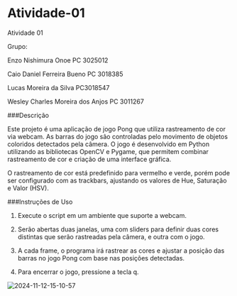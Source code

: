 # Atividade-01
Atividade 01

Grupo:

Enzo Nishimura Onoe PC 3025012         

Caio Daniel Ferreira Bueno PC 3018385

Lucas Moreira da Silva PC3018547

Wesley Charles Moreira dos Anjos PC 3011267


###Descrição

Este projeto é uma aplicação de jogo Pong que utiliza rastreamento de cor via webcam. As barras do jogo são controladas pelo movimento de objetos coloridos detectados pela câmera. O jogo é desenvolvido em Python utilizando as bibliotecas OpenCV e Pygame, que permitem combinar rastreamento de cor e criação de uma interface gráfica.

O rastreamento de cor está predefinido para vermelho e verde, porém pode ser configurado com as trackbars, ajustando os valores de Hue, Saturação e Valor (HSV).

###Instruções de Uso

1. Execute o script em um ambiente que suporte a webcam.

2. Serão abertas duas janelas, uma com sliders para definir duas cores distintas que serão rastreadas pela câmera, e outra com o jogo.

3. A cada frame, o programa irá rastrear as cores e ajustar a posição das barras no jogo Pong com base nas posições detectadas.

4. Para encerrar o jogo, pressione a tecla q.

![2024-11-12-15-10-57](https://github.com/user-attachments/assets/7586d500-7e72-42dd-8bf9-7ba985f492f7)

